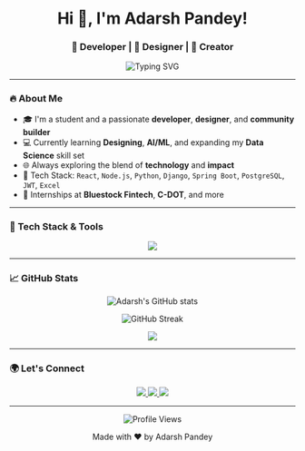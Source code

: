 <!-- Profile README for https://github.com/beadarshh -->

<h1 align="center">
  Hi 👋, I'm Adarsh Pandey!
</h1>

<h3 align="center">🚀 Developer | 🎨 Designer | 🌱 Creator </h3>

<p align="center">
  <img src="https://readme-typing-svg.demolab.com?font=Fira+Code&duration=3000&pause=1000&center=true&width=435&lines=Code.+Create.+Innovate.;Full-stack+Dev+%7C+Data+Explorer+%7C+Community+Builder" alt="Typing SVG" />
</p>

---

### 🔥 About Me

- 🎓 I'm a student and a passionate **developer**, **designer**, and **community builder**
- 💻 Currently learning **Designing**, **AI/ML**, and expanding my **Data Science** skill set
- 🌐 Always exploring the blend of **technology** and **impact**
- 🧠 Tech Stack: `React`, `Node.js`, `Python`, `Django`, `Spring Boot`, `PostgreSQL`, `JWT`, `Excel`
- 🏢 Internships at **Bluestock Fintech**, **C-DOT**, and more

---

### 🚀 Tech Stack & Tools

<p align="center">
  <img src="https://skillicons.dev/icons?i=react,nodejs,python,django,java,html,css,js,spring,postgres,git,github,vscode,figma&theme=light" />
</p>

---

### 📈 GitHub Stats

<p align="center">
  <img src="https://github-readme-stats.vercel.app/api?username=beadarshh&show_icons=true&theme=tokyonight" alt="Adarsh's GitHub stats" />
</p>

<p align="center">
  <img src="https://github-readme-streak-stats.herokuapp.com/?user=beadarshh&theme=tokyonight" alt="GitHub Streak" />
</p>

<p align="center">
  <img src="https://github-readme-stats.vercel.app/api/top-langs/?username=beadarshh&layout=compact&theme=tokyonight" />
</p>

---

### 🌍 Let's Connect

<p align="center">
  <a href="https://www.linkedin.com/in/beadarshh" target="_blank">
    <img src="https://img.shields.io/badge/LinkedIn-blue?logo=linkedin&logoColor=white" />
  </a>
  <a href="mailto:adarshpandey4114@gmail.com">
    <img src="https://img.shields.io/badge/Gmail-red?logo=gmail&logoColor=white" />
  </a>
  <a href="https://github.com/beadarshh" target="_blank">
    <img src="https://img.shields.io/badge/GitHub-000?logo=github&logoColor=white" />
  </a>
</p>

---

<p align="center">
  <img src="https://komarev.com/ghpvc/?username=beadarshh&label=Profile%20views&color=0e75b6&style=flat" alt="Profile Views" />
</p>

<p align="center">Made with ❤️ by Adarsh Pandey</p>

